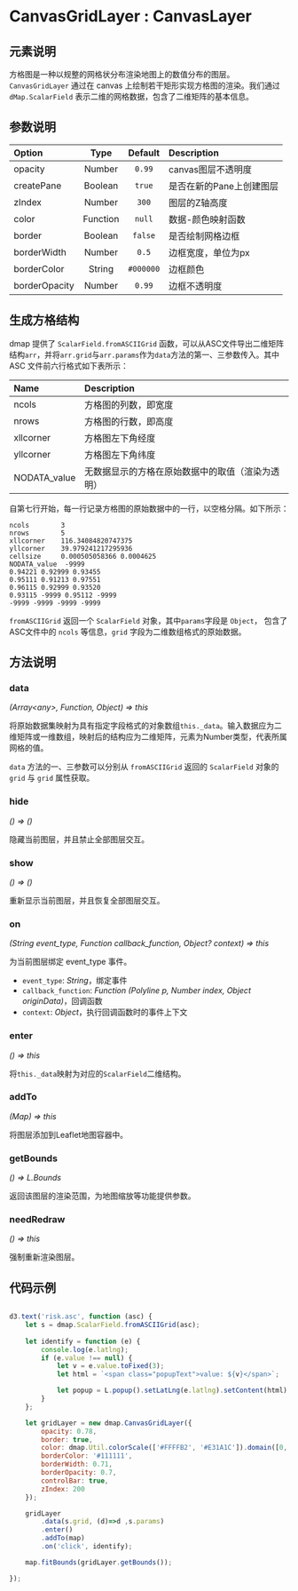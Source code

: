 # CanvasGridLayer : CanvasLayer

## 元素说明

方格图是一种以规整的网格状分布渲染地图上的数值分布的图层。`CanvasGridLayer` 通过在 canvas 上绘制若干矩形实现方格图的渲染。我们通过 `dMap.ScalarField` 表示二维的网格数据，包含了二维矩阵的基本信息。

## 参数说明
| Option | Type | Default | Description |
| :----- | :---:| :-----: | :---------  |
| opacity | Number | `0.99` | canvas图层不透明度 |
| createPane | Boolean | `true` | 是否在新的Pane上创建图层 |
| zIndex | Number | `300` | 图层的Z轴高度 
| color  | Function | `null` | 数据-颜色映射函数 |
| border  | Boolean | `false` | 是否绘制网格边框 |
| borderWidth | Number | `0.5` | 边框宽度，单位为px |
| borderColor | String | `#000000` | 边框颜色 | 
| borderOpacity | Number | `0.99` | 边框不透明度 |

## 生成方格结构
dmap 提供了 `ScalarField.fromASCIIGrid` 函数，可以从ASC文件导出二维矩阵结构`arr`，并将`arr.grid`与`arr.params`作为`data`方法的第一、三参数传入。其中 ASC 文件前六行格式如下表所示：

| Name | Description |
| :--- | :------- |
| ncols | 方格图的列数，即宽度 |
| nrows | 方格图的行数，即高度 |
| xllcorner | 方格图左下角经度 |
| yllcorner | 方格图左下角纬度 |
| NODATA_value | 无数据显示的方格在原始数据中的取值（渲染为透明） |

自第七行开始，每一行记录方格图的原始数据中的一行，以空格分隔。如下所示：

```
ncols        3
nrows        5
xllcorner    116.34084820747375
yllcorner    39.979241217295936
cellsize     0.000505058366 0.0004625
NODATA_value  -9999
0.94221 0.92999 0.93455
0.95111 0.91213 0.97551
0.96115 0.92999 0.93520
0.93115 -9999 0.95112 -9999
-9999 -9999 -9999 -9999
```

`fromASCIIGrid` 返回一个 `ScalarField` 对象，其中`params`字段是 `Object`， 包含了ASC文件中的 `ncols` 等信息，`grid` 字段为二维数组格式的原始数据。

## 方法说明
### data
*(Array&lt;any&gt;, Function, Object) => this*

将原始数据集映射为具有指定字段格式的对象数组`this._data`。输入数据应为二维矩阵或一维数组，映射后的结构应为二维矩阵，元素为Number类型，代表所属网格的值。

`data` 方法的一、三参数可以分别从 `fromASCIIGrid` 返回的 `ScalarField` 对象的 `grid` 与 `grid` 属性获取。

### hide
*() => ()*

隐藏当前图层，并且禁止全部图层交互。

### show
*() => ()*

重新显示当前图层，并且恢复全部图层交互。

### on
*(String event_type, Function callback_function, Object? context) => this*

为当前图层绑定 event_type 事件。
+ `event_type`: *String*，绑定事件
+ `callback_function`: *Function (Polyline p, Number index, Object originData)*，回调函数
+ `context`: *Object*，执行回调函数时的事件上下文

### enter
*() => this*

将`this._data`映射为对应的`ScalarField`二维结构。

### addTo
*(Map) => this*

将图层添加到Leaflet地图容器中。

### getBounds
*() => L.Bounds*

返回该图层的渲染范围，为地图缩放等功能提供参数。

### needRedraw
*() => this*

强制重新渲染图层。

## 代码示例
```javascript

d3.text('risk.asc', function (asc) {
    let s = dmap.ScalarField.fromASCIIGrid(asc);
    
    let identify = function (e) {
        console.log(e.latlng);
        if (e.value !== null) {
            let v = e.value.toFixed(3);
            let html = `<span class="popupText">value: ${v}</span>`;

            let popup = L.popup().setLatLng(e.latlng).setContent(html).openOn(map);
        }
    };

    let gridLayer = new dmap.CanvasGridLayer({
        opacity: 0.78,
        border: true,
        color: dmap.Util.colorScale(['#FFFFB2', '#E31A1C']).domain([0, 27]),
        borderColor: '#111111',
        borderWidth: 0.71,
        borderOpacity: 0.7,
        controlBar: true,
        zIndex: 200
    });

    gridLayer
        .data(s.grid, (d)=>d ,s.params)
        .enter()
        .addTo(map)
        .on('click', identify);

    map.fitBounds(gridLayer.getBounds());

});

```
